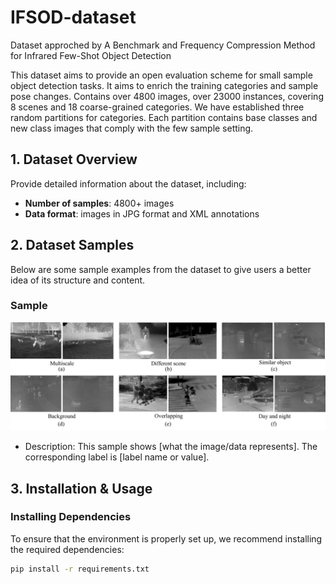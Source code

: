# IFSOD-dataset
Dataset approched by A Benchmark and Frequency Compression Method for Infrared Few-Shot Object Detection

This dataset aims to provide an open evaluation scheme for small sample object detection tasks. It aims to enrich the training categories and sample pose changes. Contains over 4800 images, over 23000 instances, covering 8 scenes and 18 coarse-grained categories. We have established three random partitions for categories. Each partition contains base classes and new class images that comply with the few sample setting.


## 1. Dataset Overview

Provide detailed information about the dataset, including:
- **Number of samples**: 4800+ images
- **Data format**: images in JPG format and XML annotations

## 2. Dataset Samples

Below are some sample examples from the dataset to give users a better idea of its structure and content.

### Sample 
![Sample 1](images/visdata.png)
- Description: This sample shows [what the image/data represents]. The corresponding label is [label name or value].

<!-- ### Sample 2 -->
<!-- ![Sample 2](images/sample_image2.png) -->
<!-- - Description: This sample demonstrates [what the image/data represents]. The label is [label name or value]. -->

<!-- You can explore more samples by downloading the full dataset from [link to the dataset]. -->

## 3. Installation & Usage

### Installing Dependencies

To ensure that the environment is properly set up, we recommend installing the required dependencies:

```bash
pip install -r requirements.txt
